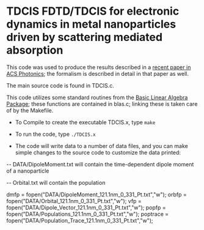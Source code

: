 # TDCIS FDTD/TDCIS for electronic dynamics in metal nanoparticles driven by scattering mediated absorption

This code was used to produce the results described in a [recent paper 
in ACS Photonics](https://pubs.acs.org/doi/abs/10.1021/acsphotonics.6b00773); the 
formalism is described in detail in that paper as well.

The main source code is found in TDCIS.c.

This code utilizes some standard routines from the [Basic Linear Algebra Package](http://www.netlib.org/blas/); these functions are contained in blas.c; linking these is taken care of by the Makefile.

- To Compile to create the executable TDCIS.x, type
`make`

- To run the code, type
`./TDCIS.x`

- The code will write data to a number of data files, and you can make simple changes to the source code to customize the data printed:

-- DATA/DipoleMoment.txt will contain the time-dependent dipole moment of a nanoparticle

-- Orbital.txt will contain the population 


  dmfp  = fopen("DATA/DipoleMoment_121.1nm_0_331_Pt.txt","w");
  orbfp = fopen("DATA/Orbital_121.1nm_0_331_Pt.txt","w");
  vfp   = fopen("DATA/Dipole_Vector_121.1nm_0_331_Pt.txt","w");
  popfp = fopen("DATA/Populations_121.1nm_0_331_Pt.txt","w");
  poptrace = fopen("DATA/Population_Trace_121.1nm_0_331_Pt.txt","w");
